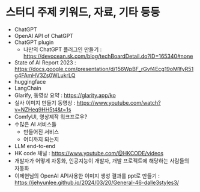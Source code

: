 # 스터디 주제 키워드, 자료, 기타 등등
- ChatGPT
- OpenAI API of ChatGPT
- ChatGPT plugin
    - 나만의 ChatGPT 플러그인 만들기 : https://devocean.sk.com/blog/techBoardDetail.do?ID=165340#none
- State of AI Report 2023 : https://docs.google.com/presentation/d/156WpBF_rGvf4Ecg19oM1fyR51g4FAmHV3Zs0WLukrLQ
- huggingface
- LangChain
- Glarify, 동영상 요약 : https://glarity.app/ko
- 실사 이미지 만들기 동영상 : https://www.youtube.com/watch?v=NZHeq9HH5t4&t=1s
- ComfyUI, 영상제작 워크프로우?
- 수많은 AI 서비스들
    - 만들어진 서비스
    - 어디까지 되는지
- LLM end-to-end
- HK code 채널 : https://www.youtube.com/@HKCODE/videos
- 개발자가 어떻게 자동화, 인공지능이 개발자, 개발 프로젝트에 해당하는 사람들의 자동화
- 이제현님의 OpenAI API사용한 이미지 생성 결과를 ppt로 만들기 : https://jehyunlee.github.io/2024/03/20/General-46-dalle3styles3/
  
